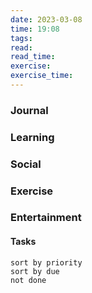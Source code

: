 ```yaml
---
date: 2023-03-08
time: 19:08
tags: 
read:
read_time:
exercise:
exercise_time:
---
```


### Journal

### Learning

### Social

### Exercise

### Entertainment

#### Tasks












```tasks
sort by priority
sort by due
not done
```